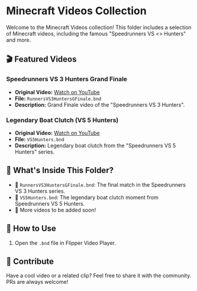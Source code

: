 # Minecraft Videos Collection

Welcome to the Minecraft Videos collection! This folder includes a selection of Minecraft videos, including the famous "Speedrunners VS <> Hunters" and more.

## 🎬 Featured Videos

### Speedrunners VS 3 Hunters Grand Finale
- **Original Video:** [Watch on YouTube](https://www.youtube.com/watch?v=tylNqtyj0gs)
- **File:** `RunnersVS3HuntersGFinale.bnd`
- **Description:** Grand Finale video of the "Speedrunners VS 3 Hunters".

### Legendary Boat Clutch (VS 5 Hunters)
- **Original Video:** [Watch on YouTube](https://www.youtube.com/watch?v=RJ0jdO5ZfU4)
- **File:** `VS5Hunters.bnd`
- **Description:** Legendary boat clutch from the "Speedrunners VS 5 Hunters" series.

## 📌 What's Inside This Folder?
- 🔹 `RunnersVS3HuntersGFinale.bnd`: The final match in the Speedrunners VS 3 Hunters series.
- 🔹 `VS5Hunters.bnd`: The legendary boat clutch moment from Speedrunners VS 5 Hunters.
- 🔹 More videos to be added soon!

## 🚀 How to Use
1. Open the `.bnd` file in Flipper Video Player.

## 📢 Contribute
Have a cool video or a related clip? Feel free to share it with the community. PRs are always welcome!